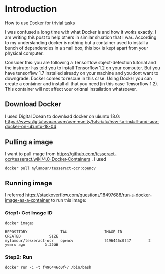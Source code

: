 # Introduction

How to use Docker for trivial tasks

   I was confused a long time with what Docker is and how it works exactly. I am writing this post to help others in similar situation that I was. According to my understanding docker is nothing but a container used to install a bunch of dependencies in a small box, this box is kept apart from your physical computer.

   Consider this: you are following a Tensorflow object-detection tutorial and the instrutor has told you to install Tensorflow 1.2 on your computer. But you have tensorflow 1.7 installed already on your machine and you dont want to downgrade. Docker comes to rescue in this case. Using Docker you can create a container and install all that you need (in this case Tensorflow 1.2). This container will not affect your orignal installation whatsoever.

## Download Docker 

I used Digital Ocean to download docker on ubuntu 18.0: https://www.digitalocean.com/community/tutorials/how-to-install-and-use-docker-on-ubuntu-18-04


## Pulling a image

I want to pull image from https://github.com/tesseract-ocr/tesseract/wiki/4.0-Docker-Containers . I used

```docker pull mylamour/tesseract-ocr:opencv```

## Running image 

I referred https://stackoverflow.com/questions/18497688/run-a-docker-image-as-a-container to run this image:

### Step1: Get Image ID

```
docker images

REPOSITORY               TAG                 IMAGE ID            CREATED             SIZE
mylamour/tesseract-ocr   opencv              f496446c0f47        2 years ago         3.35GB
```
### Step2: Run

```docker run -i -t f496446c0f47 /bin/bash```

